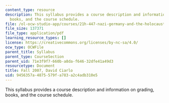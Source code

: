 ```yaml
---
content_type: resource
description: This syllabus provides a course description and information on grading,
  books, and the course schedule.
file: /ol-ocw-studio-app/courses/21h-447-nazi-germany-and-the-holocaust-fall-2004/9456357a4875579fa783a2c4adb310e5_MIT21H_447f04_syllf07.pdf
file_size: 137371
file_type: application/pdf
learning_resource_types: []
license: https://creativecommons.org/licenses/by-nc-sa/4.0/
ocw_type: OCWFile
parent_title: Syllabus
parent_type: CourseSection
parent_uid: 71e3f9f7-660b-a8da-f646-32dfe41a49d3
resourcetype: Document
title: Fall 2007, David Ciarlo
uid: 9456357a-4875-579f-a783-a2c4adb310e5
---
```

This syllabus provides a course description and information on grading, books, and the course schedule.